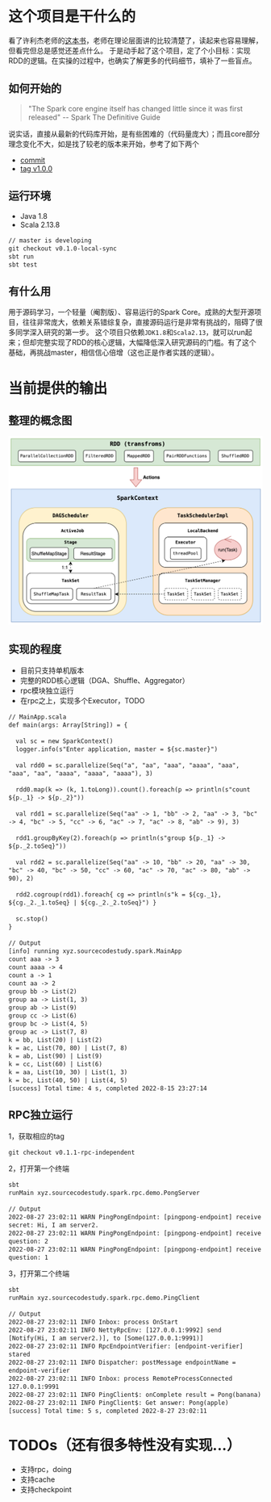 # 这个项目是干什么的
看了许利杰老师的[这本书](https://book.douban.com/subject/35140409/)，老师在理论层面讲的比较清楚了，读起来也容易理解，但看完但总是感觉还差点什么。
于是动手起了这个项目，定了个小目标：实现RDD的逻辑。在实操的过程中，也确实了解更多的代码细节，填补了一些盲点。

## 如何开始的
> "The Spark core engine itself has changed little since it was first released" -- Spark The Definitive Guide

说实话，直接从最新的代码库开始，是有些困难的（代码量庞大）；而且core部分理念变化不大，如是找了较老的版本来开始，参考了如下两个
- [commit](https://github.com/apache/spark/tree/5b021ce0990ec675afc6939cc2c06f041c973d17)
- [tag v1.0.0](https://github.com/apache/spark/tree/v1.0.0/)

## 运行环境
- Java 1.8
- Scala 2.13.8
```
// master is developing
git checkout v0.1.0-local-sync
sbt run
sbt test
```

## 有什么用
用于源码学习，一个轻量（阉割版）、容易运行的Spark Core。成熟的大型开源项目，往往非常庞大，依赖关系错综复杂，直接源码运行是非常有挑战的，阻碍了很多同学深入研究的第一步。
这个项目只依赖`JDK1.8`和`Scala2.13`，就可以run起来；但却完整实现了RDD的核心逻辑，大幅降低深入研究源码的门槛。有了这个基础，再挑战master，相信信心倍增（这也正是作者实践的逻辑）。

# 当前提供的输出

## 整理的概念图
![rdd-running-logic](./doc/img/rdd-running-logic.png)

## 实现的程度
- 目前只支持单机版本
- 完整的RDD核心逻辑（DGA、Shuffle、Aggregator）
- rpc模块独立运行
- 在rpc之上，实现多个Executor，TODO
```
// MainApp.scala
def main(args: Array[String]) = {

  val sc = new SparkContext()
  logger.info(s"Enter application, master = ${sc.master}")

  val rdd0 = sc.parallelize(Seq("a", "aa", "aaa", "aaaa", "aaa", "aaa", "aa", "aaaa", "aaaa", "aaaa"), 3)

  rdd0.map(k => (k, 1.toLong)).count().foreach(p => println(s"count ${p._1} -> ${p._2}")) 

  val rdd1 = sc.parallelize(Seq("aa" -> 1, "bb" -> 2, "aa" -> 3, "bc" -> 4, "bc" -> 5, "cc" -> 6, "ac" -> 7, "ac" -> 8, "ab" -> 9), 3)

  rdd1.groupByKey(2).foreach(p => println(s"group ${p._1} -> ${p._2.toSeq}"))

  val rdd2 = sc.parallelize(Seq("aa" -> 10, "bb" -> 20, "aa" -> 30, "bc" -> 40, "bc" -> 50, "cc" -> 60, "ac" -> 70, "ac" -> 80, "ab" -> 90), 2)

  rdd2.cogroup(rdd1).foreach{ cg => println(s"k = ${cg._1}, ${cg._2._1.toSeq} | ${cg._2._2.toSeq}") }

  sc.stop()
}

// Output
[info] running xyz.sourcecodestudy.spark.MainApp 
count aaa -> 3
count aaaa -> 4
count a -> 1
count aa -> 2
group bb -> List(2)
group aa -> List(1, 3)
group ab -> List(9)
group cc -> List(6)
group bc -> List(4, 5)
group ac -> List(7, 8)
k = bb, List(20) | List(2)
k = ac, List(70, 80) | List(7, 8)
k = ab, List(90) | List(9)
k = cc, List(60) | List(6)
k = aa, List(10, 30) | List(1, 3)
k = bc, List(40, 50) | List(4, 5)
[success] Total time: 4 s, completed 2022-8-15 23:27:14
```

## RPC独立运行
1，获取相应的tag
```
git checkout v0.1.1-rpc-independent
```

2，打开第一个终端
```
sbt
runMain xyz.sourcecodestudy.spark.rpc.demo.PongServer

// Output
2022-08-27 23:02:11 WARN PingPongEndpoint: [pingpong-endpoint] receive secret: Hi, I am server2.
2022-08-27 23:02:11 WARN PingPongEndpoint: [pingpong-endpoint] receive question: 2
2022-08-27 23:02:11 WARN PingPongEndpoint: [pingpong-endpoint] receive question: 1

```
3，打开第二个终端
```
sbt
runMain xyz.sourcecodestudy.spark.rpc.demo.PingClient

// Output
2022-08-27 23:02:11 INFO Inbox: process OnStart
2022-08-27 23:02:11 INFO NettyRpcEnv: [127.0.0.1:9992] send [Notify(Hi, I am server2.)], to [Some(127.0.0.1:9991)]
2022-08-27 23:02:11 INFO RpcEndpointVerifier: [endpoint-verifier] stared
2022-08-27 23:02:11 INFO Dispatcher: postMessage endpointName = endpoint-verifier
2022-08-27 23:02:11 INFO Inbox: process RemoteProcessConnected 127.0.0.1:9991
2022-08-27 23:02:11 INFO PingClient$: onComplete result = Pong(banana)
2022-08-27 23:02:11 INFO PingClient$: Get answer: Pong(apple)
[success] Total time: 5 s, completed 2022-8-27 23:02:11
```

# TODOs（还有很多特性没有实现...）
- 支持rpc，doing
- 支持cache
- 支持checkpoint